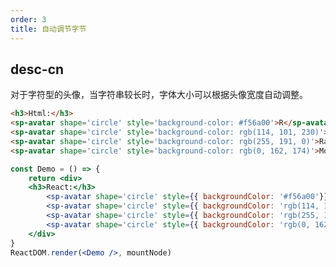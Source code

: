```yaml
---
order: 3
title: 自动调节字节
---
```




## desc-cn 
对于字符型的头像，当字符串较长时，字体大小可以根据头像宽度自动调整。

```html
<h3>Html:</h3>
<sp-avatar shape='circle' style='background-color: #f56a00'>R</sp-avatar>
<sp-avatar shape='circle' style='background-color: rgb(114, 101, 230)'>USER</sp-avatar>
<sp-avatar shape='circle' style='background-color: rgb(255, 191, 0)'>Rads</sp-avatar>
<sp-avatar shape='circle' style='background-color: rgb(0, 162, 174)'>Motivation</sp-avatar>

```


```jsx
const Demo = () => {
    return <div>
    <h3>React:</h3>
        <sp-avatar shape='circle' style={{ backgroundColor: '#f56a00'}}>R</sp-avatar>
        <sp-avatar shape='circle' style={{ backgroundColor: 'rgb(114, 101, 230)'}}>USER</sp-avatar>
        <sp-avatar shape='circle' style={{ backgroundColor: 'rgb(255, 191, 0)'}}>Rads</sp-avatar>
        <sp-avatar shape='circle' style={{ backgroundColor: 'rgb(0, 162, 174)'}}>Motivation</sp-avatar>
    </div>
}
ReactDOM.render(<Demo />, mountNode)
```

<style>
    sp-avatar{
        margin-top: 15px;
        margin-right:15px
    }
</style>